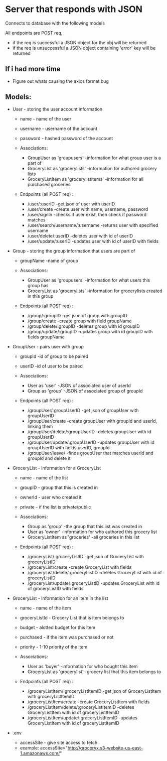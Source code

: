 
# Server that responds with JSON
Connects to database with the following models

All endpoints are POST req,
 * if the req is successful a JSON object for the obj will be returned
 * if the req is unsuccessful a JSON object containing 'error' key will be returned
 
## If i had more time
 * Figure out whats causing the axios format bug
 

## Models:
 * User       - storing the user account information
     * name                                   - name of the user
     * username                               - username of the account
     * password                               - hashed password of the account

     * Associations:
       * GroupUser as 'groupusers'              -information for what group user is a part of
       * GroceryList as 'grocerylists'          -information for authored grocery lists
       * GroceryListItem as 'grocerylistitems'  -information for all purchased groceries

     * Endpoints (all POST req) :
       * /user/:userID                           -get json of user with userID
       * /user/create                            -create user with name, username, password
       * /user/signIn                            -checks if user exist, then check if password matches
       * /user/search/username/:username -returns user with specified username
       * /user/delete/:userID                    -deletes user with id of userID
       * /user/update/:userID                    -updates user with id of userID with fields


 * Group       - storing the group information that users are part of
     * groupName                              -name of group

     * Associations:
       * GroupUser as 'groupusers'              -information for what users this group has
       * GroceryList as 'grocerylists'          -information for grocerylists created in this group

     * Endpoints (all POST req) :
       * /group/:groupID                          -get json of group with groupID
       * /group/create                            -create group with field groupName
       * /group/delete/:groupID                    -deletes group with id groupID
       * /group/update/:groupID                    -updates group with id groupID with fields groupName

* GroupUser       - pairs user with group
     * groupId                                 -id of group to be paired
     * userID                                  -id of user to be paired

     * Associations:
       * User as 'user'                           -JSON of associated user of userId
       * Group as 'group'                         -JSON of associated group of groupId

     * Endpoints (all POST req) :
       * /groupUser/:groupUserID                      -get json of groupUser with groupUserID
       * /groupUser/create                            -create groupUser with groupId and userId, linking them
       * /groupUser/delete/:groupUserID               -deletes groupUser with id groupUserID
       * /groupUser/update/:groupUserID          -updates groupUser with id groupUserID with fields userID, groupId
       * /groupUser/leave/                       -finds groupUser that matches userId and groupId and delete it

 * GroceryList       - Information for a GroceryList
   * name                                  - name of the list
   * groupID                               - group that this is created in
   * ownerId                               - user who created it
   * private                               - if the list is private/public

   * Associations:
     * Group as 'group'                       -the group that this list was created in
     * User as 'owner'                        -information for who authored this grocery list
     * GroceryListItem as 'groceries'         -all groceries in this list

   * Endpoints (all POST req) :
     * /groceryList/:groceryListID                    -get json of GroceryList with groceryListID
     * /groceryList/create                            -create GroceryList with fields
     * /groceryList/delete/:groceryListID             -deletes GroceryList with id of groceryListID
     * /groceryList/update/:groceryListID             -updates GroceryList with id of groceryListID with fields


 * GroceryList       - Information for an item in the list
   * name                                   - name of the item
   * groceryListId                          - Grocery List that is item belongs to
   * budget                                 - alotted budget for this item
   * purchased                              - if the item was purchased or not
   * priority                               - 1-10 priority of the item

   * Associations:
     * User as 'buyer'                        -information for who bought this item
     * GroceryList as 'grocerylist'           -grocery list that this item belongs to

   * Endpoints (all POST req) :
     * /groceryListItem/:groceryListItemID                -get json of GroceryListItem with groceryListItemID
     * /groceryListItem/create                            -create GroceryListItem with fields
     * /groceryListItem/delete/:groceryListItemID        -deletes GroceryListItem with id of groceryListItemID
     * /groceryListItem/update/:groceryListItemID        -updates GroceryListItem with id of groceryListItemID

 * .env
   * accessSite - give site access to fetch
   * example: accessSite="http://groceryx.s3-website-us-east-1.amazonaws.com/"
